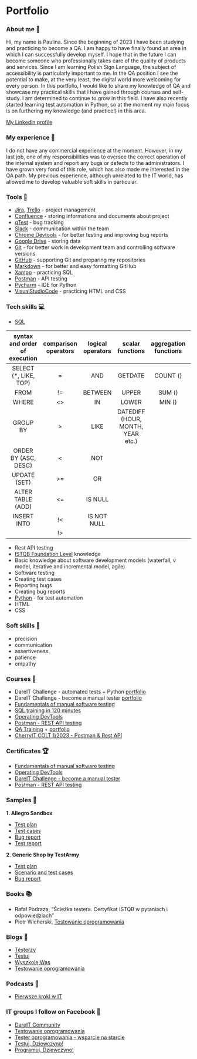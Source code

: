 # Portfolio

### About me :wave:
Hi, my name is Paulina. Since the beginning of 2023 I have been studying and practicing to become a QA. I am  happy to have finally found an area in which I can successfully develop myself. I hope that in the future I can become someone who professionally takes care of the quality of products and services. Since I am learning Polish Sign Language, the subject of accessibility is particularly important to me. In the QA position I see the potential to make, at the very least, the digital world more welcoming for every person. In this portfolio, I would like to share my knowledge of QA and showcase my practical skills that I have gained through courses and self-study. I am determined to continue to grow in this field. I have also recently started learning test automation in Python, so at the moment my main focus is on furthering my knowledge (and practice!) in this area.

[My Linkedin profile](https://www.linkedin.com/in/paulina-rybicka/)

### My experience :office:
I do not have any commercial experience at the moment. However, in my last job, one of my responsibilities was to oversee the correct operation of the internal system and report any bugs or defects to the administrators. I have grown very fond of this role, which has also made me interested in the QA path. My previous experience, although unrelated to the IT world, has allowed me to develop valuable soft skills in particular.

### Tools :wrench:
* [Jira](https://www.atlassian.com/pl/software/jira), [Trello](https://trello.com/pl/tour) - project management
* [Confluence](https://www.atlassian.com/software/confluence) - storing informations and documents about project
* [qTest](https://www.tricentis.com/products/unified-test-management-qtest/test-case-manager) - bug tracking
* [Slack](https://slack.com/) - communication within the team
* [Chrome Devtools](https://developer.chrome.com/docs/devtools/) - for better testing and improving bug reports
* [Google Drive](https://www.google.com/intl/pl_pl/drive/) - storing data
* [Git](https://git-scm.com/) - for better work in development team and controlling software versions
* [GitHub](https://github.com/) - supporting Git and preparing my repositories
* [Markdown](https://docs.github.com/en/get-started/writing-on-github/getting-started-with-writing-and-formatting-on-github/basic-writing-and-formatting-syntax) - for better and easy formatting GitHub
* [Xampp](https://www.apachefriends.org/pl/index.html) - practicing SQL
* [Postman](https://www.postman.com/) - API testing
* [Pycharm](https://www.jetbrains.com/pycharm/) - IDE for Python
* [VisualStudioCode](https://code.visualstudio.com/) - practicing HTML and CSS

### Tech skills :computer:
* [SQL](https://support.microsoft.com/pl-pl/office/j%C4%99zyk-access-sql-podstawowe-poj%C4%99cia-s%C5%82ownictwo-i-sk%C5%82adnia-444d0303-cde1-424e-9a74-e8dc3e460671)

| syntax and order of execution | comparison operators | logical operators | scalar functions                 | aggregation functions | others
|:-----------------------------:|:--------------------:|:-----------------:|:--------------------------------:|:---------------------:|:-------:|
| SELECT (*, LIKE, TOP)         |          =           | AND               | GETDATE                          | COUNT ()              | JOIN    |
| FROM                          |         !=           |   BETWEEN         | UPPER                            | SUM ()                | AS      |
| WHERE                         |         <>           |    IN             | LOWER                            | MIN ()                |  UNION  |
| GROUP BY                      |          >           |    LIKE           | DATEDIFF (HOUR, MONTH, YEAR etc.)|                       |         |
| ORDER BY (ASC, DESC)          |          <           |    NOT            |                                  |                       |         |
|  UPDATE (SET)                 |         >=           |    OR             |                                  |                       |         |
|    ALTER TABLE (ADD)          |         <=           |    IS NULL        |                                  |                       |         |
|  INSERT INTO                  |         !<           |    IS NOT NULL    |                                  |                       |         |
|                               |         !>           |                   |                                  |                       |         |

* Rest API testing
* [ISTQB Foundation Level](https://sjsi.org/ist-qb/do-pobrania/) knowledge
* Basic knowledge about software development models (waterfall, v model, iterative and incremental model, agile)
* Software testing
* Creating test cases
* Reporting bugs
* Creating bug reports
* [Python](https://www.python.org/) - for test automation
* HTML
* CSS

### Soft skills :file_folder:
* precision
* communication
* assertiveness
* patience
* empathy

### Courses :notebook:
* DareIT Challenge - automated tests + Python [portfolio](https://github.com/PaulaRybicka0114/automation_challenge_portfolio)
* DareIT Challenge - become a manual tester [portfolio](https://github.com/PaulaRybicka0114/challenge_portfolio_paulinarybicka)
* [Fundamentals of manual software testing](https://www.udemy.com/course/kurs-testowania-oprogramowania/)
* [SQL training in 120 minutes](https://www.kursysql.pl/szkolenie-sql-w-120-minut/)
* [Operating DevTools](https://szkoleniedlaqa.pl/konsola/)
* [Postman - REST API testing](https://www.udemy.com/course/kurs-postman/#instructor-1)
* [QA Training](https://szkoleniedlaqa.pl/szkolenie/) + [portfolio](https://github.com/PaulaRybicka0114/QA_Course)
* [CherryIT COLT 1/2023 - Postman & Rest API](https://github.com/PaulaRybicka0114/COLT-1-2023)

### Certificates :trophy:
* [Fundamentals of manual software testing](https://www.udemy.com/certificate/UC-cb1f1ecf-5dbb-4879-896d-469cdaa18751/)
* [Operating DevTools](https://drive.google.com/file/d/1ivc7_YJ9rcasOwIgwA87S9SmqcefSwqr/view?usp=sharing)
* [DareIT Challenge - become a manual tester](https://drive.google.com/file/d/1YpGj2B1LOWcX6n43XOarXhscEBcZT1O6/view?usp=sharing)
* [Postman - REST API testing](https://www.udemy.com/certificate/UC-34482c92-39fa-4fed-ae79-fa441c429cc6/)

### Samples :microscope:
**1. Allegro Sandbox**
* [Test plan](https://drive.google.com/file/d/10sU2KZYwLM3ShPpjJ3OUAICUefGQyEkm/view?usp=sharing)
* [Test cases](https://docs.google.com/document/d/1obBYg-6bmxsXW05WEku2Z7R_r_DquGhnboqCt_j0A9E/edit?usp=drive_link)
* [Bug report](https://docs.google.com/spreadsheets/d/1N0UNluPKfuGABzAiERWwAnW2OD1mKbVmq3zWGuOAJ8Q/edit?usp=drive_link)
* [Test report](https://drive.google.com/file/d/1JjgFALxrCL82e4QklF1FeFLKl0YwBEaG/view?usp=sharing)

**2. Generic Shop by TestArmy**
* [Test plan](https://drive.google.com/file/d/1rDj2JAYUvnC8JR06qj3mhke-eDnRljha/view?usp=sharing)
* [Scenario and test cases](https://docs.google.com/spreadsheets/d/1lCWVFviaHi4Q8tluyCWeMiH4a-cpWKqzjk7G3zJPfqA/edit?usp=sharing)
* [Bug report](https://docs.google.com/spreadsheets/d/1Ztz3sgFs_pcBi3PXwAIu-MNxDDbJeHlPIpnPANpMmIA/edit?usp=sharing)

### Books :books:
* Rafał Podraza, “Ścieżka testera. Certyfikat ISTQB w pytaniach i odpowiedziach”
* Piotr Wicherski, [Testowanie oprogramowania](https://pwicherski.gitbook.io/testowanie-oprogramowania/)

### Blogs :newspaper:
* [Testerzy](https://testerzy.pl/)
* [Testuj](https://testuj.pl/blog/)
* [Wyszkolę Was](https://www.wyszkolewas.com.pl/blog/)
* [Testowanie oprogramowania](https://testowanie-oprogramowania.pl/blog/)

### Podcasts :microphone:
* [Pierwsze kroki w IT](https://open.spotify.com/show/5G4Ykc9IwoCj4uirzGmxUh)

### IT groups I follow on Facebook :link:
* [DareIT Community](https://www.facebook.com/groups/dareit.io/)
* [Testowanie oprogramowania](https://www.facebook.com/groups/TestowanieOprogramowania/)
* [Tester oprogramowania - wsparcie na starcie](https://www.facebook.com/groups/testeroprogramowania/)
* [Testuj, Dziewczyno!](https://www.facebook.com/groups/testujdziewczyno/)
* [Programuj, Dziewczyno!](https://www.facebook.com/groups/programujdziewczyno/)
